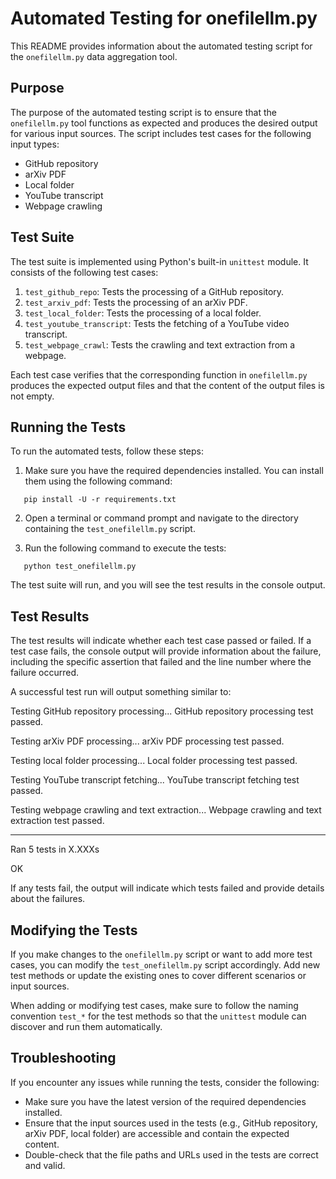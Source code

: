 # Automated Testing for onefilellm.py

This README provides information about the automated testing script for the `onefilellm.py` data aggregation tool.

## Purpose

The purpose of the automated testing script is to ensure that the `onefilellm.py` tool functions as expected and produces the desired output for various input sources. The script includes test cases for the following input types:

- GitHub repository
- arXiv PDF
- Local folder
- YouTube transcript
- Webpage crawling

## Test Suite

The test suite is implemented using Python's built-in `unittest` module. It consists of the following test cases:

1. `test_github_repo`: Tests the processing of a GitHub repository.
2. `test_arxiv_pdf`: Tests the processing of an arXiv PDF.
3. `test_local_folder`: Tests the processing of a local folder.
4. `test_youtube_transcript`: Tests the fetching of a YouTube video transcript.
5. `test_webpage_crawl`: Tests the crawling and text extraction from a webpage.

Each test case verifies that the corresponding function in `onefilellm.py` produces the expected output files and that the content of the output files is not empty.

## Running the Tests

To run the automated tests, follow these steps:

1. Make sure you have the required dependencies installed. You can install them using the following command:
```
   pip install -U -r requirements.txt
```
2. Open a terminal or command prompt and navigate to the directory containing the `test_onefilellm.py` script.

3. Run the following command to execute the tests:
```
   python test_onefilellm.py
```
   The test suite will run, and you will see the test results in the console output.

## Test Results

The test results will indicate whether each test case passed or failed. If a test case fails, the console output will provide information about the failure, including the specific assertion that failed and the line number where the failure occurred.

A successful test run will output something similar to:

Testing GitHub repository processing...
GitHub repository processing test passed.

Testing arXiv PDF processing...
arXiv PDF processing test passed.

Testing local folder processing...
Local folder processing test passed.

Testing YouTube transcript fetching...
YouTube transcript fetching test passed.

Testing webpage crawling and text extraction...
Webpage crawling and text extraction test passed.

----------------------------------------------------------------------
Ran 5 tests in X.XXXs

OK

If any tests fail, the output will indicate which tests failed and provide details about the failures.

## Modifying the Tests

If you make changes to the `onefilellm.py` script or want to add more test cases, you can modify the `test_onefilellm.py` script accordingly. Add new test methods or update the existing ones to cover different scenarios or input sources.

When adding or modifying test cases, make sure to follow the naming convention `test_*` for the test methods so that the `unittest` module can discover and run them automatically.

## Troubleshooting

If you encounter any issues while running the tests, consider the following:

- Make sure you have the latest version of the required dependencies installed.
- Ensure that the input sources used in the tests (e.g., GitHub repository, arXiv PDF, local folder) are accessible and contain the expected content.
- Double-check that the file paths and URLs used in the tests are correct and valid.
